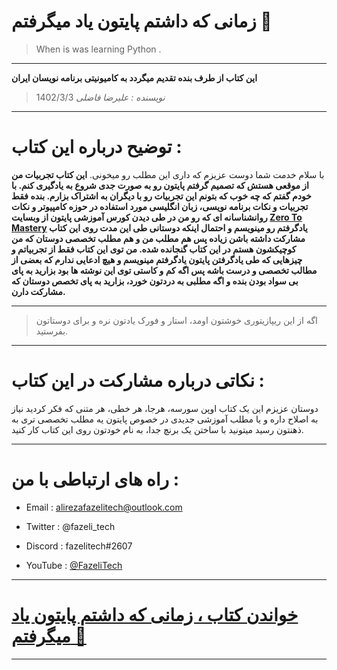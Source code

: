 # زمانی که داشتم پایتون یاد میگرفتم 🐍

> When is was learning Python .

---

**این کتاب از طرف بنده تقدیم میگردد به کامیونیتی برنامه نویسان ایران**

> _نویسنده : علیرضا فاضلی_ 1402/3/3

---

# توضیح درباره این کتاب :

با سلام خدمت شما دوست عزیزم که داری این مطلب رو میخونی.
**این کتاب تجربیات من از موقعی هستش که تصمیم گرفتم پایتون رو به صورت جدی شروع به یادگیری کنم. با خودم گفتم که چه خوب که بتونم این تجربیات رو با دیگران به اشتراک بزارم. بنده فقط تجربیات و نکات برنامه نویسی، زبان انگلیسی مورد استفاده در حوزه کامپیوتر و نکات روانشناسانه ای که رو من در طی دیدن کورس آموزشی پایتون از وبسایت
[Zero To Mastery](https://zerotomastery.io/) یادگرفتم رو مینویسم و احتمال اینکه دوستانی طی این مدت روی این کتاب مشارکت داشته باشن زیاده پس هم مطلب من و هم مطلب تخصصی دوستان که من کوچیکشون هستم در این کتاب گنجانده شده. من توی این کتاب فقط از تجربیاتم و چیزهایی که طی یادگرفتن پایتون یادگرفتم مینویسم و هیچ ادعایی ندارم که بعضی از مطالب تخصصی و درست باشه پس اگه کم و کاستی توی این نوشته ها بود بزارید به پای بی سواد بودن بنده و اگه مطلبی به دردتون خورد، بزارید به پای تخصص دوستان که مشارکت دارن.**

---

> اگه از این ریپازیتوری خوشتون اومد، استار و فورک یادتون نره و برای دوستاتون بفرستید.

---

# نکاتی درباره مشارکت در این کتاب :

دوستان عزیزم این یک کتاب اوپن سورسه، هرجا، هر خطی، هر متنی که فکر کردید نیاز به اصلاح داره و یا مطلب آموزشی جدیدی در خصوص پایتون یه مطلب تخصصی تری به ذهنتون رسید میتونید با ساختن یک برنچ جدا، به نام خودتون روی این کتاب کار کنید.

---

# راه های ارتباطی با من :

- Email : <a href="mailto:alirezafazelitech@outlook.com">alirezafazelitech@outlook.com</a>

- Twitter : @fazeli_tech

- Discord : fazelitech#2607

- YouTube : [@FazeliTech](https://www.youtube.com/@FazeliTech)

---

# [خواندن کتاب ، زمانی که داشتم پایتون یاد میگرفتم 🐍](./Headlines/Main.md)

---
